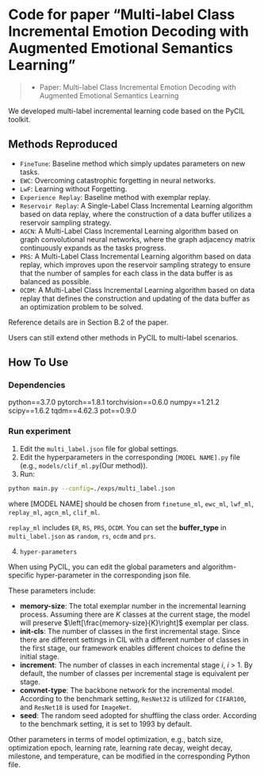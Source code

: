 # Code for paper “Multi-label Class Incremental Emotion Decoding with Augmented Emotional Semantics Learning”
> - Paper: Multi-label Class Incremental Emotion Decoding with Augmented Emotional Semantics Learning  

We developed multi-label incremental learning code based on the PyCIL toolkit.

## Methods Reproduced

-  `FineTune`: Baseline method which simply updates parameters on new tasks.
-  `EWC`: Overcoming catastrophic forgetting in neural networks.
-  `LwF`:  Learning without Forgetting.
-  `Experience Replay`: Baseline method with exemplar replay.
-  `Reservoir Replay`: A Single-Label Class Incremental Learning algorithm based on data replay, where the construction of a data buffer utilizes a reservoir sampling strategy.
-  `AGCN`: A Multi-Label Class Incremental Learning algorithm based on graph convolutional neural networks, where the graph adjacency matrix continuously expands as the tasks progress.
-  `PRS`: A Multi-Label Class Incremental Learning algorithm based on data replay, which improves upon the reservoir sampling strategy to ensure that the number of samples for each class in the data buffer is as balanced as possible.
-  `OCDM`: A Multi-Label Class Incremental Learning algorithm based on data replay that defines the construction and updating of the data buffer as an optimization problem to be solved.

Reference details are in Section B.2 of the paper.

Users can still extend other methods in PyCIL to multi-label scenarios.

## How To Use

### Dependencies

python==3.7.0
pytorch==1.8.1
torchvision==0.6.0
numpy==1.21.2
scipy==1.6.2
tqdm==4.62.3
pot==0.9.0

### Run experiment

1. Edit the `multi_label.json` file for global settings.
2. Edit the hyperparameters in the corresponding `[MODEL NAME].py` file (e.g., `models/clif_ml.py`(Our method)).
3. Run:

```bash
python main.py --config=./exps/multi_label.json
```

where [MODEL NAME] should be chosen from `finetune_ml`, `ewc_ml`, `lwf_ml`, `replay_ml`, `agcn_ml`,  `clif_ml`.

`replay_ml` includes `ER`, `RS`, `PRS`, `OCDM`. You can set the **buffer_type** in `multi_label.json` as `random`, `rs`, `ocdm` and `prs`.

4. `hyper-parameters`

When using PyCIL, you can edit the global parameters and algorithm-specific hyper-parameter in the corresponding json file.

These parameters include:

- **memory-size**: The total exemplar number in the incremental learning process. Assuming there are $K$ classes at the current stage, the model will preserve $\left[\frac{memory-size}{K}\right]$ exemplar per class.
- **init-cls**: The number of classes in the first incremental stage. Since there are different settings in CIL with a different number of classes in the first stage, our framework enables different choices to define the initial stage.
- **increment**: The number of classes in each incremental stage $i$, $i$ > 1. By default, the number of classes per incremental stage is equivalent per stage.
- **convnet-type**: The backbone network for the incremental model. According to the benchmark setting, `ResNet32` is utilized for `CIFAR100`, and `ResNet18` is used for `ImageNet`.
- **seed**: The random seed adopted for shuffling the class order. According to the benchmark setting, it is set to 1993 by default.

Other parameters in terms of model optimization, e.g., batch size, optimization epoch, learning rate, learning rate decay, weight decay, milestone, and temperature, can be modified in the corresponding Python file.
